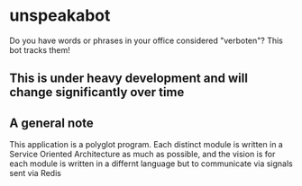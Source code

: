 # unspeakabot
Do you have words or phrases in your office considered "verboten"? This bot tracks them!

## This is under heavy development and will change significantly over time

## A general note
This application is a polyglot program. Each distinct module is written in a Service Oriented Architecture as much as possible, and the vision is for each module is written in a differnt language but to communicate via signals sent via Redis
